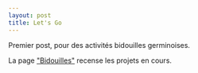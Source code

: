 ```yaml
---
layout: post
title: Let's Go
---
```


Premier post, pour des activités bidouilles germinoises.

La page ["Bidouilles"](/bidouilles) recense les projets en cours.
